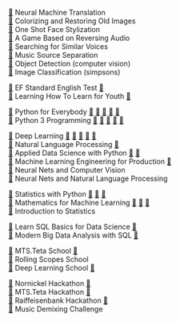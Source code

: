 [🔗](https://github.com/vaaliferov/119_dls2_nmt) Neural Machine Translation  
[🔗](https://github.com/vaaliferov/121_deoldify) Colorizing and Restoring Old Images  
[🔗](https://github.com/vaaliferov/117_jojo_gan) One Shot Face Stylization  
[🔗](https://github.com/vaaliferov/109_ssa) A Game Based on Reversing Audio  
[🔗](https://github.com/vaaliferov/107_voxceleb) Searching for Similar Voices  
[🔗](https://github.com/vaaliferov/088_unmix) Music Source Separation  
[🔗](https://github.com/vaaliferov/083_dls1_detection) Object Detection (computer vision)  
[🔗](https://github.com/vaaliferov/075_dls1_simpsons) Image Classification (simpsons)  

[🔗](https://www.efset.org/)  EF Standard English Test  [🔗](https://github.com/vaaliferov/vaaliferov/blob/master/certificates/022.pdf)  
[🔗](https://www.coursera.org/learn/learning-how-to-learn-youth)  Learning How To Learn for Youth  [🔗](https://github.com/vaaliferov/vaaliferov/blob/master/certificates/023.pdf)  

[🔗](https://github.com/vaaliferov/vaaliferov/blob/master/certificates/014.pdf)  Python for Everybody [🔗](https://github.com/vaaliferov/vaaliferov/blob/master/certificates/011.pdf) [🔗](https://github.com/vaaliferov/vaaliferov/blob/master/certificates/012.pdf) [🔗](https://github.com/vaaliferov/vaaliferov/blob/master/certificates/013.pdf) [🔗](https://github.com/vaaliferov/vaaliferov/blob/master/certificates/016.pdf) [🔗](https://github.com/vaaliferov/vaaliferov/blob/master/certificates/015.pdf)  
[🔗](https://github.com/vaaliferov/vaaliferov/blob/master/certificates/010.pdf)  Python 3 Programming  [🔗](https://github.com/vaaliferov/vaaliferov/blob/master/certificates/005.pdf) [🔗](https://github.com/vaaliferov/vaaliferov/blob/master/certificates/006.pdf) [🔗](https://github.com/vaaliferov/vaaliferov/blob/master/certificates/007.pdf) [🔗](https://github.com/vaaliferov/vaaliferov/blob/master/certificates/008.pdf) [🔗](https://github.com/vaaliferov/vaaliferov/blob/master/certificates/009.pdf)  

[🔗](https://github.com/vaaliferov/vaaliferov/blob/master/certificates/049.pdf)  Deep Learning  [🔗](https://github.com/vaaliferov/vaaliferov/blob/master/certificates/044.pdf) [🔗](https://github.com/vaaliferov/vaaliferov/blob/master/certificates/045.pdf) [🔗](https://github.com/vaaliferov/vaaliferov/blob/master/certificates/046.pdf) [🔗](https://github.com/vaaliferov/vaaliferov/blob/master/certificates/047.pdf) [🔗](https://github.com/vaaliferov/vaaliferov/blob/master/certificates/048.pdf)  
[🔗](https://www.coursera.org/specializations/natural-language-processing)  Natural Language Processing  [🔗](https://github.com/vaaliferov/vaaliferov/blob/master/certificates/054.pdf)  
[🔗](https://www.coursera.org/specializations/data-science-python)  Applied Data Science with Python  [🔗](https://github.com/vaaliferov/vaaliferov/blob/master/certificates/021.pdf) [🔗](https://github.com/vaaliferov/vaaliferov/blob/master/certificates/029.pdf)  
[🔗](https://www.coursera.org/specializations/machine-learning-engineering-for-production-mlops)  Machine Learning Engineering for Production [🔗](https://github.com/vaaliferov/vaaliferov/blob/master/certificates/035.pdf)  
[🔗](https://github.com/vaaliferov/vaaliferov/blob/master/certificates/038.pdf)  Neural Nets and Computer Vision  
[🔗](https://github.com/vaaliferov/vaaliferov/blob/master/certificates/039.pdf)  Neural Nets and Natural Language Processing  

[🔗](https://github.com/vaaliferov/vaaliferov/blob/master/certificates/019.pdf)  Statistics with Python  [🔗](https://github.com/vaaliferov/vaaliferov/blob/master/certificates/020.pdf) [🔗](https://github.com/vaaliferov/vaaliferov/blob/master/certificates/018.pdf) [🔗](https://github.com/vaaliferov/vaaliferov/blob/master/certificates/017.pdf)  
[🔗](https://github.com/vaaliferov/vaaliferov/blob/master/certificates/053.pdf)  Mathematics for Machine Learning  [🔗](https://github.com/vaaliferov/vaaliferov/blob/master/certificates/050.pdf) [🔗](https://github.com/vaaliferov/vaaliferov/blob/master/certificates/051.pdf) [🔗](https://github.com/vaaliferov/vaaliferov/blob/master/certificates/052.pdf)  
[🔗](https://github.com/vaaliferov/vaaliferov/blob/master/certificates/043.pdf) Introduction to Statistics  

[🔗](https://www.coursera.org/specializations/learn-sql-basics-data-science)  Learn SQL Basics for Data Science  [🔗](https://github.com/vaaliferov/vaaliferov/blob/master/certificates/032.pdf)  
[🔗](https://www.coursera.org/specializations/cloudera-big-data-analysis-sql)  Modern Big Data Analysis with SQL  [🔗](https://github.com/vaaliferov/vaaliferov/blob/master/certificates/033.pdf)  

[🔗](https://github.com/emeli-dral/teta_ml)  MTS.Teta School  [🔗](https://github.com/vaaliferov/vaaliferov/blob/master/certificates/041.pdf)  
[🔗](https://github.com/rolling-scopes-school/ml-intro)  Rolling Scopes School  
[🔗](https://github.com/DLSchool/deep-learning-school)  Deep Learning School  [🔗](https://github.com/vaaliferov/vaaliferov/blob/master/certificates/036.pdf)  

[🔗](https://nnhackathon.ru/)  Nornickel Hackathon [🔗](https://github.com/vaaliferov/vaaliferov/blob/master/certificates/034.pdf)  
[🔗](https://github.com/emeli-dral/teta_ml)  MTS.Teta Hackathon [🔗](https://github.com/vaaliferov/vaaliferov/blob/master/certificates/040.pdf)  
[🔗](https://raifhack.ru/)  Raiffeisenbank Hackathon [🔗](https://github.com/vaaliferov/vaaliferov/blob/master/certificates/042.pdf)  
[🔗](https://www.aicrowd.com/challenges/music-demixing-challenge-ismir-2021)  Music Demixing Challenge  
